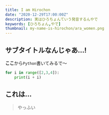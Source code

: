 ```yaml
---
title: I am Hirochon
date: "2020-12-29T17:00:00Z"
description: 実はひろちょんていう発音するんやで
keywords: [ひろちょん,やで]
thumbnail: my-name-is-hirochon/ara_women.png
---
```


## サブタイトルなんじゃあ…!

**ここ**から`Python`書いてみるで〜

```python
for i in range([2,3,4]):
    print(i + i)
```

## これは…

> やっふい